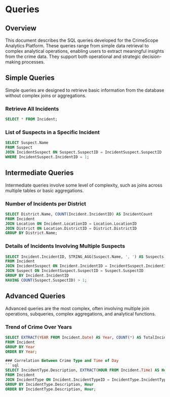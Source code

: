 # Queries

## Overview
This document describes the SQL queries developed for the CrimeScope Analytics Platform. These queries range from simple data retrieval to complex analytical operations, enabling users to extract meaningful insights from the crime data. They support both operational and strategic decision-making processes.

## Simple Queries
Simple queries are designed to retrieve basic information from the database without complex joins or aggregations.

### Retrieve All Incidents
```sql
SELECT * FROM Incident;
```

### List of Suspects in a Specific Incident
```sql
SELECT Suspect.Name
FROM Suspect
JOIN IncidentSuspect ON Suspect.SuspectID = IncidentSuspect.SuspectID
WHERE IncidentSuspect.IncidentID = 1;
```

##  Intermediate Queries
Intermediate queries involve some level of complexity, such as joins across multiple tables or basic aggregations.

### Number of Incidents per District
```sql
SELECT District.Name, COUNT(Incident.IncidentID) AS IncidentCount
FROM Incident
JOIN Location ON Incident.LocationID = Location.LocationID
JOIN District ON Location.DistrictID = District.DistrictID
GROUP BY District.Name;
```

### Details of Incidents Involving Multiple Suspects
```sql
SELECT Incident.IncidentID, STRING_AGG(Suspect.Name, ', ') AS Suspects
FROM Incident
JOIN IncidentSuspect ON Incident.IncidentID = IncidentSuspect.IncidentID
JOIN Suspect ON IncidentSuspect.SuspectID = Suspect.SuspectID
GROUP BY Incident.IncidentID
HAVING COUNT(Suspect.SuspectID) > 1;
```

##  Advanced Queries

Advanced queries are the most complex, often involving multiple join operations, subqueries, complex aggregations, and analytical functions.

### Trend of Crime Over Years
```sql
SELECT EXTRACT(YEAR FROM Incident.Date) AS Year, COUNT(*) AS TotalIncidents
FROM Incident
GROUP BY Year
ORDER BY Year;

### Correlation Between Crime Type and Time of Day
```sql
SELECT IncidentType.Description, EXTRACT(HOUR FROM Incident.Time) AS Hour, COUNT(*) AS IncidentCount
FROM Incident
JOIN IncidentType ON Incident.IncidentTypeID = IncidentType.IncidentTypeID
GROUP BY IncidentType.Description, Hour
ORDER BY IncidentType.Description, Hour;
